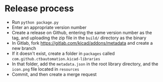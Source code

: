 # Release process

- Run `python package.py`
- Enter an appropriate version number
- Create a release on Github, entering the same version number as the tag, and uploading the zip file in the `build/` directory as the binary
- In Gitlab, fork https://gitlab.com/kicad/addons/metadata and create a new branch
- If it doesn't exist, create a folder in `packages` called `com.github.ctbautomation.kicad-libraries`
- In that folder, add the `metadata.json` in the root library directory, and the `icon.png` file located in `resources`
- Commit, and then create a merge request
